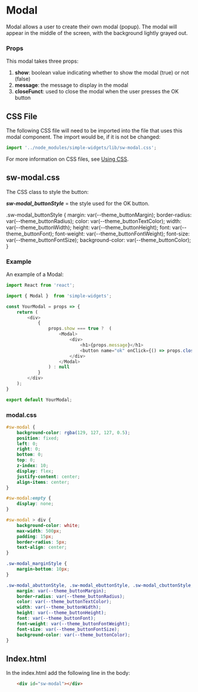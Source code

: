 # **Modal**

Modal allows a user to create their own modal (popup).  The modal will appear in the middle of the screen, with the background lightly grayed out.

### **Props**
This modal takes three props:

1.  **show**: boolean value indicating whether to show the modal (true) or not (false)
2.  **message**: the message to display in the modal
3.  **closeFunct**: used to close the modal when the user presses the OK button

## CSS File

The following CSS file will need to be imported into the file that uses this modal component.  The import would be, if it is not be changed:

```javascript
import '../node_modules/simple-widgets/lib/sw-modal.css';
```

For more information on CSS files, see [Using CSS](./UsingCSS.md).


## sw-modal.css

The CSS class to style the button:

***sw-modal_buttonStyle*** = the style used for the OK button.

.sw-modal_buttonStyle {
    margin: var(--theme_buttonMargin);
    border-radius: var(--theme_buttonRadius);
    color: var(--theme_buttonTextColor);
    width: var(--theme_buttonWidth);
    height: var(--theme_buttonHeight);
    font: var(--theme_buttonFont);
    font-weight: var(--theme_buttonFontWeight);
    font-size: var(--theme_buttonFontSize);
    background-color: var(--theme_buttonColor);
}

### **Example**
An example of a Modal:

```javascript
import React from 'react';

import { Modal }  from 'simple-widgets';

const YourModal = props => {
    return (
        <div>
            {
                props.show === true ?  (
                    <Modal>
                        <div>
                            <h1>{props.message}</h1>
                            <button name="ok" onClick={() => props.closeFunct(false)} className="modal_buttonStyle"} >OK</button>
                        </div>
                    </Modal>
                ) : null
            }
        </div>
    );
}

export default YourModal;
```

### **modal.css**

```css
#sw-modal {
    background-color: rgba(129, 127, 127, 0.5);
    position: fixed;
    left: 0;
    right: 0;
    bottom: 0;
    top: 0;
    z-index: 10;
    display: flex;
    justify-content: center;
    align-items: center;
}

#sw-modal:empty {
    display: none;
}

#sw-modal > div {
    background-color: white;
    max-width: 500px;
    padding: 15px;
    border-radius: 5px;
    text-align: center;
}

.sw-modal_marginStyle {
    margin-bottom: 10px;
}

.sw-modal_abuttonStyle, .sw-modal_ebuttonStyle, .sw-modal_cbuttonStyle, .sw-modal_buttonStyle {
    margin: var(--theme_buttonMargin);
    border-radius: var(--theme_buttonRadius);
    color: var(--theme_buttonTextColor);
    width: var(--theme_buttonWidth);
    height: var(--theme_buttonHeight);
    font: var(--theme_buttonFont);
    font-weight: var(--theme_buttonFontWeight);
    font-size: var(--theme_buttonFontSize);
    background-color: var(--theme_buttonColor);
}
```

## **Index.html**
In the index.html add the following line in the body:
```html
    <div id="sw-modal"></div>
```